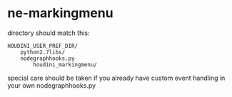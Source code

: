 # ne-markingmenu

directory should match this:
``` 
HOUDINI_USER_PREF_DIR/    
    python2.7libs/
    nodegraphhooks.py
        houdini_markingmenu/
```
special care should be taken if you already have custom event handling in your own nodegraphhooks.py


